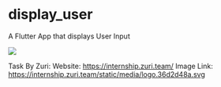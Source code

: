 # display_user
A Flutter App that displays User Input

![](zuri-task2.gif)

Task By Zuri: Website: https://internship.zuri.team/ Image Link: https://internship.zuri.team/static/media/logo.36d2d48a.svg